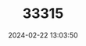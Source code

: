 ---
title: "33315"
category: "Lecythis schomburgkii"
draft: false
date: 2024-02-22 13:03:50
languages:
  Portuguese: ["Macacarecuia"]
---